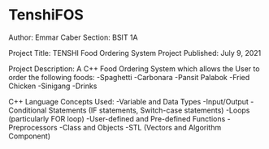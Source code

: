 # TenshiFOS

Author: Emmar Caber
Section: BSIT 1A
	
Project Title: TENSHI Food Ordering System
Project Published: July 9, 2021
	
Project Description: 
		A C++ Food Ordering System which allows the User to order the following foods:
			-Spaghetti
			-Carbonara
			-Pansit Palabok
			-Fried Chicken
			-Sinigang
			-Drinks
		
C++ Language Concepts Used:
		-Variable and Data Types
		-Input/Output
		-Conditional Statements (IF statements, Switch-case statements)
		-Loops (particularly FOR loop)
		-User-defined and Pre-defined Functions
		-Preprocessors
		-Class and Objects 
		-STL (Vectors and Algorithm Component)
